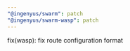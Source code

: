 ```yaml
---
"@ingenyus/swarm": patch
"@ingenyus/swarm-wasp": patch
---
```


fix(wasp): fix route configuration format
